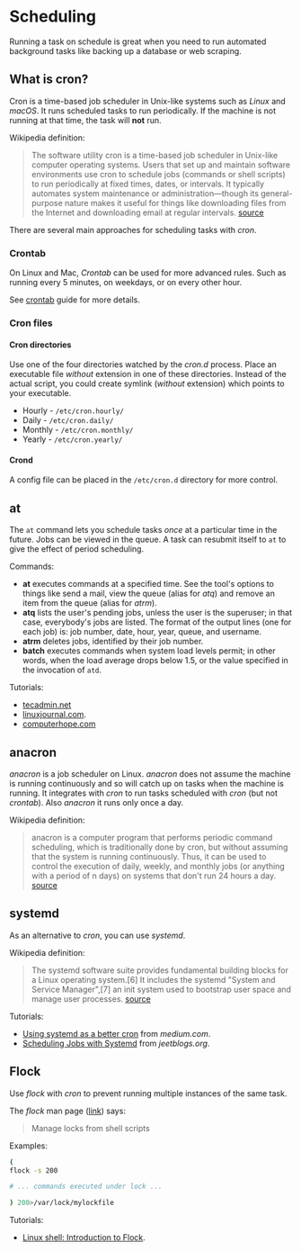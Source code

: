 # Scheduling

Running a task on schedule is great when you need to run automated background tasks like backing up a database or web scraping.

## What is cron?

Cron is a time-based job scheduler in Unix-like systems such as _Linux_ and _macOS_. It runs scheduled tasks to run periodically. If the machine is not running at that time, the task will **not** run.

Wikipedia definition:

> The software utility cron is a time-based job scheduler in Unix-like computer operating systems. Users that set up and maintain software environments use cron to schedule jobs (commands or shell scripts) to run periodically at fixed times, dates, or intervals. It typically automates system maintenance or administration—though its general-purpose nature makes it useful for things like downloading files from the Internet and downloading email at regular intervals. [source](https://en.wikipedia.org/wiki/Cron)

There are several main approaches for scheduling tasks with _cron_.

### Crontab

On Linux and Mac, _Crontab_ can be used for more advanced rules. Such as running every 5 minutes, on weekdays, or on every other hour.

See [crontab](crontab.md) guide for more details.

### Cron files

#### Cron directories

Use one of the four directories watched by the _cron.d_ process. Place an executable file _without_ extension in one of these directories. Instead of the actual script, you could create symlink (_without_ extension) which points to your executable.

- Hourly - `/etc/cron.hourly/`
- Daily - `/etc/cron.daily/`
- Monthly - `/etc/cron.monthly/`
- Yearly - `/etc/cron.yearly/`

#### Crond

A config file can be placed in the `/etc/cron.d` directory for more control.


## at

The `at` command lets you schedule tasks _once_ at a particular time in the future. Jobs can be viewed in the queue. A task can resubmit itself to `at` to give the effect of period scheduling.

Commands:

- **at** executes commands at a specified time. See the tool's options to things like send a mail, view the queue (alias for _atq_) and remove an item from the queue (alias for _atrm_).
- **atq** lists the user's pending jobs, unless the user is the superuser; in that case, everybody's jobs are listed. The format of the output lines (one for each job) is: job number, date, hour, year, queue, and username.
- **atrm** deletes jobs, identified by their job number.
- **batch** executes commands when system load levels permit; in other words, when the load average drops below 1.5, or the value specified in the invocation of `atd`.

Tutorials:
- [tecadmin.net](https://tecadmin.net/one-time-task-scheduling-using-at-commad-in-linux/)
- [linuxjournal.com](https://www.linuxjournal.com/content/schedule-one-time-commands-unix-tool).
- [computerhope.com](https://www.computerhope.com/unix/uat.htm)


## anacron

_anacron_ is a job scheduler on Linux. _anacron_ does not assume the machine is running continuously and so will catch up on tasks when the machine is running. It integrates with _cron_ to run tasks scheduled with _cron_ (but not _crontab_). Also _anacron_ it runs only once a day.

Wikipedia definition:

> anacron is a computer program that performs periodic command scheduling, which is traditionally done by cron, but without assuming that the system is running continuously. Thus, it can be used to control the execution of daily, weekly, and monthly jobs (or anything with a period of n days) on systems that don't run 24 hours a day. [source](https://en.wikipedia.org/wiki/Anacron)

## systemd

As an alternative to _cron_, you can use _systemd_.

Wikipedia definition:

> The systemd software suite provides fundamental building blocks for a Linux operating system.[6] It includes the systemd "System and Service Manager",[7] an init system used to bootstrap user space and manage user processes. [source](https://en.wikipedia.org/wiki/Systemd)

Tutorials:
- [Using systemd as a better cron](https://medium.com/horrible-hacks/using-systemd-as-a-better-cron-a4023eea996d) from _medium.com_.
- [Scheduling Jobs with Systemd](https://jeetblogs.org/post/scheduling-jobs-with-systemd/) from _jeetblogs.org_.


## Flock

Use _flock_ with _cron_ to prevent running multiple instances of the same task.

The _flock_ man page ([link](https://linux.die.net/man/1/flock)) says:

> Manage locks from shell scripts

Examples:

```bash
(
flock -s 200

# ... commands executed under lock ...

) 200>/var/lock/mylockfile
```

Tutorials:
- [Linux shell: Introduction to Flock](https://linuxaria.com/howto/linux-shell-introduction-to-flock).

